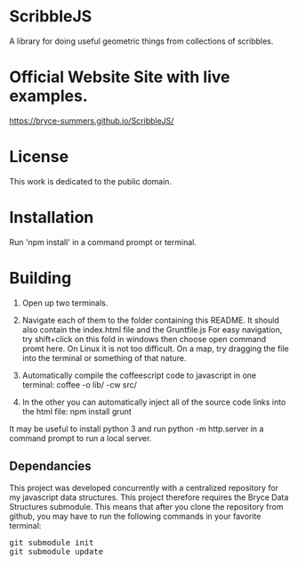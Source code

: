 # ScribbleJS
A library for doing useful geometric things from collections of scribbles.

# Official Website Site with live examples.
https://bryce-summers.github.io/ScribbleJS/

# License
This work is dedicated to the public domain.

# Installation
Run 'npm install' in a command prompt or terminal.

# Building
1. Open up two terminals.
2. Navigate each of them to the folder containing this README.
   It should also contain the index.html file and the Gruntfile.js
   For easy navigation, try shift+click on this fold in windows then choose open command promt here.
   On Linux it is not too difficult. On a map, try dragging the file into the terminal or something of that nature.

3. Automatically compile the coffeescript code to javascript in one terminal:
 coffee -o lib/ -cw src/
4. In the other you can automatically inject all of the source code links into the html file:
 npm install
 grunt
 
 
It may be useful to install python 3 and run python -m http.server in a command prompt to run a local server.

<h2> Dependancies </h2>
<p>
This project was developed concurrently with a centralized repository for my javascript data structures. This project therefore requires the <a = href"https://github.com/Bryce-Summers/BDS.js" target="_blank">Bryce Data Structures</a> submodule. This means that after you clone the repository from github, you may have to run the following commands in your favorite terminal:
<pre>
git submodule init
git submodule update
</pre>